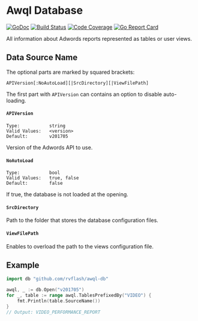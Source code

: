 # Awql Database

[![GoDoc](https://godoc.org/github.com/rvflash/awql-db?status.svg)](https://godoc.org/github.com/rvflash/awql-db)
[![Build Status](https://img.shields.io/travis/rvflash/awql-db.svg)](https://travis-ci.org/rvflash/awql-db)
[![Code Coverage](https://img.shields.io/codecov/c/github/rvflash/awql-db.svg)](http://codecov.io/github/rvflash/awql-db?branch=master)
[![Go Report Card](https://goreportcard.com/badge/github.com/rvflash/awql-db)](https://goreportcard.com/report/github.com/rvflash/awql-db)


All information about Adwords reports represented as tables or user views.


## Data Source Name

The optional parts are marked by squared brackets:

```
APIVersion[:NoAutoLoad][|SrcDirectory][|ViewFilePath]
```

The first part with `APIVersion` can contains an option to disable auto-loading.

#### `APIVersion`

```
Type:           string
Valid Values:   <version>
Default:        v201705
```
Version of the Adwords API to use.

#### `NoAutoLoad`

```
Type:           bool
Valid Values:   true, false
Default:        false
```
If true, the database is not loaded at the opening.

#### `SrcDirectory`

Path to the folder that stores the database configuration files. 

#### `ViewFilePath`

Enables to overload the path to the views configuration file.


## Example
 
```go
import db "github.com/rvflash/awql-db"

awql, _ := db.Open("v201705")
for _, table := range awql.TablesPrefixedBy("VIDEO") {
    fmt.Println(table.SourceName())
}
// Output: VIDEO_PERFORMANCE_REPORT
```